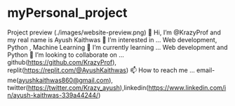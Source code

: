 # myPersonal_project
Project preview (./images/website-preview.png)
👋 Hi, I’m @KrazyProf and my real name is Ayush Kaithwas
👀 I’m interested in ... Web development, Python , Machine Learning
🌱 I’m currently learning ... Web development and Python
💞️ I’m looking to collaborate on ... github(https://github.com/KrazyProf), replit(https://replit.com/@AyushKaithwas)
📫 How to reach me ... email-me(ayushkaithwas860@gmail.com), twitter(https://twitter.com/Krazy_ayush),linkedin(https://www.linkedin.com/in/ayush-kaithwas-339a44244/)
